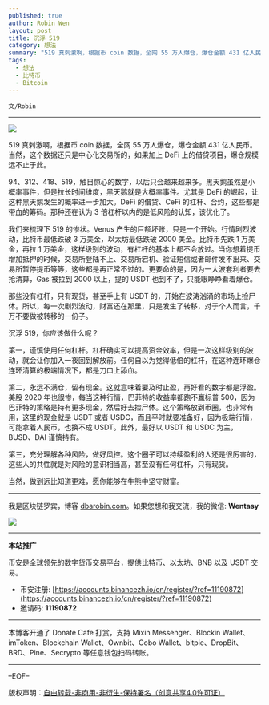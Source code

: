 ```yaml
---
published: true
author: Robin Wen
layout: post
title: 沉浮 519
category: 想法
summary: "519 真刺激啊，根据币 coin 数据，全网 55 万人爆仓，爆仓金额 431 亿人民币。当然，这个数据还只是中心化交易所的，如果加上 DeFi 上的借贷项目，爆仓规模远不止于此。那些没有杠杆，只有现货，甚至手上有 USDT 的，开始在波涛汹涌的市场上捡尸体。所以，每一次剧烈波动，财富还在那里，只是发生了转移，对于个人而言，千万不要做被转移的一份子。当然，做到远比知道更难，愿你能够坚守财富。"
tags:
  - 想法
  - 比特币
  - Bitcoin
---
```


`文/Robin`

***

![](https://cdn.dbarobin.com/a1sn8rl.png)

519 真刺激啊，根据币 coin 数据，全网 55 万人爆仓，爆仓金额 431 亿人民币。当然，这个数据还只是中心化交易所的，如果加上 DeFi 上的借贷项目，爆仓规模远不止于此。

94、312、418、519，触目惊心的数字，以后只会越来越来多。黑天鹅虽然是小概率事件，但是拉长时间维度，黑天鹅就是大概率事件。尤其是 DeFi 的崛起，让这种黑天鹅发生的概率进一步加大。DeFi 的借贷、CeFi 的杠杆、合约，这些都是带血的筹码。那种还在认为 3 倍杠杆以内的是低风险的认知，该优化了。

我们来梳理下 519 的惨状。Venus 产生的巨额坏账，只是一个开始。行情剧烈波动，比特币最低跌破 3 万美金，以太坊最低跌破 2000 美金。比特币先跌 1 万美金，再拉 1 万美金，这样级别的波动，有杠杆的基本上都不会放过。当你想着提币增加抵押的时候，交易所登陆不上、交易所宕机、验证短信或者邮件发不出来、交易所暂停提币等等，这些都是再正常不过的。更要命的是，因为一大波套利者要去抢清算，Gas 被拉到 2000 以上，提的 USDT 也到不了，只能眼睁睁看着爆仓。

那些没有杠杆，只有现货，甚至手上有 USDT 的，开始在波涛汹涌的市场上捡尸体。所以，每一次剧烈波动，财富还在那里，只是发生了转移，对于个人而言，千万不要做被转移的一份子。

沉浮 519，你应该做什么呢？

第一，谨慎使用任何杠杆。杠杆确实可以提高资金效率，但是一次这样级别的波动，就会让你加入一夜回到解放前。任何自以为觉得低倍的杠杆，在这种连环爆仓连环清算的极端情况下，都是刀口上舔血。

第二，永远不满仓，留有现金。这就意味着要及时止盈，再好看的数字都是浮盈。美股 2020 年也很惨，每当这种行情，巴菲特的收益率都跑不赢标普 500，因为巴菲特的策略是持有更多现金，然后好去捡尸体。这个策略放到币圈，也非常有用，这里的现金就是 USDT 或者 USDC，而且平时就要准备好，因为极端行情，可能拿着人民币，也换不成 USDT。此外，最好以 USDT 和 USDC 为主，BUSD、DAI 谨慎持有。

第三，充分理解各种风险，做好风控。这个圈子可以持续盈利的人还是很厉害的，这些人的共性就是对风险的意识相当高，甚至没有任何杠杆，只有现货。

当然，做到远比知道更难，愿你能够在牛熊中坚守财富。

***

我是区块链罗宾，博客 [dbarobin.com](https://dbarobin.com/)。如果您想和我交流，我的微信: **Wentasy**

![](https://cdn.dbarobin.com/v4yywe2.png)

***

**本站推广**

币安是全球领先的数字货币交易平台，提供比特币、以太坊、BNB 以及 USDT 交易。

* 币安注册: [https://accounts.binancezh.io/cn/register/?ref=11190872](https://accounts.binancezh.io/cn/register/?ref=11190872)
* 邀请码: **11190872**

***

本博客开通了 Donate Cafe 打赏，支持 Mixin Messenger、Blockin Wallet、imToken、Blockchain Wallet、Ownbit、Cobo Wallet、bitpie、DropBit、BRD、Pine、Secrypto 等任意钱包扫码转账。

<center>
    <div class="--donate-button"
         data-button-id="f8b9df0d-af9a-460d-8258-d3f435445075"
    ></div>
</center>

***

–EOF–

版权声明：[自由转载-非商用-非衍生-保持署名（创意共享4.0许可证）](http://creativecommons.org/licenses/by-nc-nd/4.0/deed.zh)